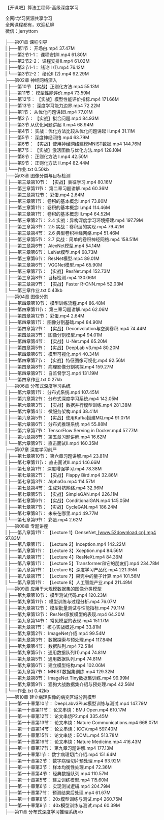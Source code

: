 【开课吧】算法工程师-高级深度学习

全网it学习资源共享学习<br>全网课程都有，欢迎私聊<br>微信：jerryttom<br>

├──第01章 课程引导<br> | ├──第1节： 开场白.mp4 37.47M<br> | ├──第2节1-1： 课程安排I.mp4 61.80M<br> | ├──第2节2-2： 课程安排II.mp4 61.02M<br> | ├──第3节1-1： 绪论II (1).mp4 76.12M<br> | └──第3节2-2： 绪论II (2).mp4 92.29M<br> ├──第02章 神经网络深⼊<br> | ├──第10节 【实战】正则化方法.mp4 55.13M<br> | ├──第11节： 模型性能评价.mp4 73.59M<br> | ├──第12节： 【实战】模型性能评价指标.mp4 171.66M<br> | ├──第13节： 深度学习能力边界.mp4 72.22M<br> | ├──第1节： 从优化问题讲起I.mp4 77.01M<br> | ├──第2节： 【实战】拟合问题.mp4 84.93M<br> | ├──第3节 从优化问题讲起 II.mp4 68.94M<br> | ├──第4节： 实战：优化方法比较从优化问题讲起 II.mp4 31.11M<br> | ├──第5节： 深度神经网络.mp4 63.79M<br> | ├──第6节： 【实战】使用神经网络建模MNIST数据.mp4 144.76M<br> | ├──第7节： 【实战】激活函数与优化方法.mp4 128.10M<br> | ├──第8节： 正则化方法 I.mp4 42.50M<br> | ├──第9节： 正则化方法 II.mp4 82.44M<br> | └──作业.txt 0.50kb<br> ├──第03章 图像分类与目标检测<br> | ├──第三章第10节： 【实战】表征学习.mp4 80.16M<br> | ├──第三章第11节： 第二章习题讲解.mp4 60.36M<br> | ├──第三章第12节： 彩蛋.mp4 2.64M<br> | ├──第三章第1节： 卷积的基本概念I.mp4 73.80M<br> | ├──第三章第1节： 卷积的基本概念II.mp4 114.46M<br> | ├──第三章第1节： 卷积的基本概念III.mp4 64.52M<br> | ├──第三章第2节： 2.4 实战：异构深度学习环境搭建.mp4 197.79M<br> | ├──第三章第3节： 2.5 实战：卷积层的实现.mp4 79.42M<br> | ├──第三章第4节： 2.6 典型卷积神经网络.mp4 51.46M<br> | ├──第三章第5节： 2.7 实战：简单的卷积神经网络.mp4 158.51M<br> | ├──第三章第6节： AlexNet模型.mp4 54.14M<br> | ├──第三章第6节： LeNet模型.mp4 68.73M<br> | ├──第三章第6节： ResNet模型.mp4 89.01M<br> | ├──第三章第6节： VGGNet模型.mp4 65.90M<br> | ├──第三章第7节： 【实战】ResNet.mp4 152.73M<br> | ├──第三章第8节： 目标检测.mp4 130.06M<br> | ├──第三章第9节： 【实战】Faster R-CNN.mp4 52.03M<br> | └──第三章作业.txt 0.43kb<br> ├──第04章 图像分割<br> | ├──第四章第10节： 模型训练流程.mp4 86.48M<br> | ├──第四章第11节： 第三章习题讲解.mp4 62.06M<br> | ├──第四章第12节： 彩蛋.mp4 2.64M<br> | ├──第四章第1节： 图像分割基础.mp4 84.90M<br> | ├──第四章第2节： 【实战】Deconvolution与空洞卷积.mp4 74.44M<br> | ├──第四章第3节： 图像分割模型.mp4 94.01M<br> | ├──第四章第4节： 【实战】U-Net.mp4 65.20M<br> | ├──第四章第5节： 【实战】DeepLab v3.mp4 80.20M<br> | ├──第四章第6节： 模型可视化.mp4 40.34M<br> | ├──第四章第7节： 【实战】特征图像可视化.mp4 92.56M<br> | ├──第四章第8节： 病理影像分割初探.mp4 159.27M<br> | ├──第四章第9节： 自监督学习.mp4 131.19M<br> | └──第四章作业.txt 0.27kb<br> ├──第06章 分布式深度学习系统<br> | ├──第六章第1节： 分布式系统.mp4 107.45M<br> | ├──第六章第2节： 分布式深度学习系统.mp4 142.05M<br> | ├──第六章第3节： 【实战】数据并行模型训练.mp4 281.38M<br> | ├──第六章第4节： 微服务架构.mp4 38.41M<br> | ├──第六章第5节： 【实战】使用Kafka搭建MQ.mp4 91.07M<br> | ├──第六章第6节： 分布式推理系统.mp4 55.88M<br> | ├──第六章第7节： TensorFlow Serving in Docker.mp4 57.77M<br> | ├──第六章第8节： 第五章习题讲解.mp4 16.62M<br> | └──第六章第9节： 直击面试II.mp4 160.35M<br> ├──第07章 深度学习前严<br> | ├──第七章第10节： 第六章习题讲解.mp4 23.81M<br> | ├──第七章第11节： 直击面试III.mp4 146.66M<br> | ├──第七章第1节： 深度增强学习.mp4 78.38M<br> | ├──第七章第2节： 【实战】Flappy Bird.mp4 32.86M<br> | ├──第七章第3节： AlphaGo.mp4 114.57M<br> | ├──第七章第4节： 生成对抗网络.mp4 32.96M<br> | ├──第七章第5节： 【实战】SimpleGAN.mp4 226.11M<br> | ├──第七章第6节： 【实战】ConditionalGAN.mp4 145.05M<br> | ├──第七章第7节： 【实战】CycleGAN.mp4 186.24M<br> | ├──第七章第8节： 未来在哪里.mp4 49.77M<br> | └──第七章第9节： 彩蛋.mp4 2.62M<br> ├──第08章 专题讲座<br> | ├──第八章第1节： 【Lecture 1】DenseNet_[www.52download.cn].mp4 97.83M<br> | ├──第八章第1节： 【Lecture 2】Inception.mp4 142.22M<br> | ├──第八章第1节： 【Lecture 3】Xception.mp4 84.56M<br> | ├──第八章第1节： 【Lecture 4】ResNeXt.mp4 84.36M<br> | ├──第八章第1节： 【Lecture 5】Transformer和它的朋友们.mp4 234.78M<br> | ├──第八章第1节： 【Lecture 6】深度学习产品化.mp4 221.35M<br> | ├──第八章第1节： 【Lecture 7】果壳中的量子计算.mp4 101.56M<br> | └──第八章第1节： 【Lecture 8】人工智能产业.mp4 211.49M<br> ├──第09章 应用于大规模数据集的图像分类模型<br> | ├──第九章第10节： 模型测试代码.mp4 120.23M<br> | ├──第九章第11节： 模型训练与过程分析.mp4 76.07M<br> | ├──第九章第12节： 模型批量测试与性能指标.mp4 79.11M<br> | ├──第九章第13节： ResNet家族模型的表现.mp4 64.20M<br> | ├──第九章第14节： 常见模型的表现.mp4 151.17M<br> | ├──第九章第1节： 核心实战概述.mp4 33.81M<br> | ├──第九章第2节： ImageNet介绍.mp4 99.54M<br> | ├──第九章第3节： 数据探索与预处理.mp4 117.84M<br> | ├──第九章第4节： 数据队列.mp4 72.51M<br> | ├──第九章第5节： 通用数据队列(1).mp4 74.81M<br> | ├──第九章第5节： 通用数据队列.mp4 74.81M<br> | ├──第九章第6节： 建立模型结构.mp4 102.06M<br> | ├──第九章第7节： MNIST数据集训练.mp4 129.32M<br> | ├──第九章第8节： ImageNet Tiny数据集训练.mp4 99.99M<br> | ├──第九章第9节： 猫狗大战数据集介绍与预处理.mp4 42.56M<br> | └──作业.txt 0.42kb<br> ├──第10章 建立病理影像的病变区域分割模型<br> | ├──第一十章第10节： DeepLabv3Plus模型训练与测试.mp4 147.79M<br> | ├──第一十章第11节： 论文串烧：BMJ Open.mp4 610.17M<br> | ├──第一十章第12节： 论文串烧P2.mp4 335.45M<br> | ├──第一十章第13节： 论文串烧：Nature Communications.mp4 668.07M<br> | ├──第一十章第14节： 论文串烧：ICCV.mp4 597.40M<br> | ├──第一十章第15节： 论文串烧：ECML.mp4 513.78M<br> | ├──第一十章第16节： 论文串烧：Nature Medicine.mp4 416.43M<br> | ├──第一十章第17节： 第九章习题讲解.mp4 177.13M<br> | ├──第一十章第1节： 数字病理切片介绍.mp4 151.64M<br> | ├──第一十章第2节： 数字病理切片预处理.mp4 93.92M<br> | ├──第一十章第3节： 样本均衡性处理.mp4 72.36M<br> | ├──第一十章第4节： 经典数据队列.mp4 110.57M<br> | ├──第一十章第5节： 建立训练模型.mp4 115.60M<br> | ├──第一十章第6节： 实现测试逻辑.mp4 204.79M<br> | ├──第一十章第7节： 预测结果后处理.mp4 61.67M<br> | ├──第一十章第8节： 20x模型训练与测试.mp4 260.75M<br> | └──第一十章第9节： 40x模型训练与测试.mp4 60.39M<br> ├──第11章 分布式深度学习推理系统<b